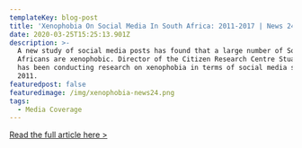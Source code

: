 ```yaml
---
templateKey: blog-post
title: 'Xenophobia On Social Media In South Africa: 2011-2017 | News 24'
date: 2020-03-25T15:25:13.901Z
description: >-
  A new study of social media posts has found that a large number of South
  Africans are xenophobic. Director of the Citizen Research Centre Stuart Jones
  has been conducting research on xenophobia in terms of social media since
  2011.
featuredpost: false
featuredimage: /img/xenophobia-news24.png
tags:
  - Media Coverage
---
```

[Read the full article here >](http://citizenresearchcentre.org/2017/04/04/news-24-report-xenophobia-social-media-south-africa-2011-2017/)